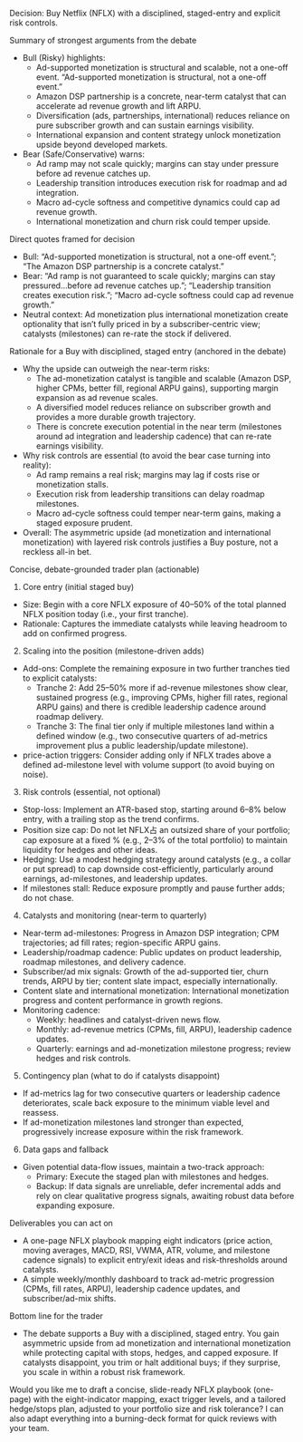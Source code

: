 Decision: Buy Netflix (NFLX) with a disciplined, staged-entry and explicit risk controls.

Summary of strongest arguments from the debate
- Bull (Risky) highlights:
  - Ad-supported monetization is structural and scalable, not a one-off event. “Ad-supported monetization is structural, not a one-off event.” 
  - Amazon DSP partnership is a concrete, near-term catalyst that can accelerate ad revenue growth and lift ARPU.
  - Diversification (ads, partnerships, international) reduces reliance on pure subscriber growth and can sustain earnings visibility.
  - International expansion and content strategy unlock monetization upside beyond developed markets.
- Bear (Safe/Conservative) warns:
  - Ad ramp may not scale quickly; margins can stay under pressure before ad revenue catches up.
  - Leadership transition introduces execution risk for roadmap and ad integration.
  - Macro ad-cycle softness and competitive dynamics could cap ad revenue growth.
  - International monetization and churn risk could temper upside.

Direct quotes framed for decision
- Bull: “Ad-supported monetization is structural, not a one-off event.”; “The Amazon DSP partnership is a concrete catalyst.”
- Bear: “Ad ramp is not guaranteed to scale quickly; margins can stay pressured…before ad revenue catches up.”; “Leadership transition creates execution risk.”; “Macro ad-cycle softness could cap ad revenue growth.”
- Neutral context: Ad monetization plus international monetization create optionality that isn’t fully priced in by a subscriber-centric view; catalysts (milestones) can re-rate the stock if delivered.

Rationale for a Buy with disciplined, staged entry (anchored in the debate)
- Why the upside can outweigh the near-term risks:
  - The ad-monetization catalyst is tangible and scalable (Amazon DSP, higher CPMs, better fill, regional ARPU gains), supporting margin expansion as ad revenue scales.
  - A diversified model reduces reliance on subscriber growth and provides a more durable growth trajectory.
  - There is concrete execution potential in the near term (milestones around ad integration and leadership cadence) that can re-rate earnings visibility.
- Why risk controls are essential (to avoid the bear case turning into reality):
  - Ad ramp remains a real risk; margins may lag if costs rise or monetization stalls.
  - Execution risk from leadership transitions can delay roadmap milestones.
  - Macro ad-cycle softness could temper near-term gains, making a staged exposure prudent.
- Overall: The asymmetric upside (ad monetization and international monetization) with layered risk controls justifies a Buy posture, not a reckless all-in bet.

Concise, debate-grounded trader plan (actionable)

1) Core entry (initial staged buy)
- Size: Begin with a core NFLX exposure of 40–50% of the total planned NFLX position today (i.e., your first tranche).
- Rationale: Captures the immediate catalysts while leaving headroom to add on confirmed progress.

2) Scaling into the position (milestone-driven adds)
- Add-ons: Complete the remaining exposure in two further tranches tied to explicit catalysts:
  - Tranche 2: Add 25–50% more if ad-revenue milestones show clear, sustained progress (e.g., improving CPMs, higher fill rates, regional ARPU gains) and there is credible leadership cadence around roadmap delivery.
  - Tranche 3: The final tier only if multiple milestones land within a defined window (e.g., two consecutive quarters of ad-metrics improvement plus a public leadership/update milestone).
- price-action triggers: Consider adding only if NFLX trades above a defined ad-milestone level with volume support (to avoid buying on noise).

3) Risk controls (essential, not optional)
- Stop-loss: Implement an ATR-based stop, starting around 6–8% below entry, with a trailing stop as the trend confirms.
- Position size cap: Do not let NFLX占 an outsized share of your portfolio; cap exposure at a fixed % (e.g., 2–3% of the total portfolio) to maintain liquidity for hedges and other ideas.
- Hedging: Use a modest hedging strategy around catalysts (e.g., a collar or put spread) to cap downside cost-efficiently, particularly around earnings, ad-milestones, and leadership updates.
- If milestones stall: Reduce exposure promptly and pause further adds; do not chase.

4) Catalysts and monitoring (near-term to quarterly)
- Near-term ad-milestones: Progress in Amazon DSP integration; CPM trajectories; ad fill rates; region-specific ARPU gains.
- Leadership/roadmap cadence: Public updates on product leadership, roadmap milestones, and delivery cadence.
- Subscriber/ad mix signals: Growth of the ad-supported tier, churn trends, ARPU by tier; content slate impact, especially internationally.
- Content slate and international monetization: International monetization progress and content performance in growth regions.
- Monitoring cadence: 
  - Weekly: headlines and catalyst-driven news flow.
  - Monthly: ad-revenue metrics (CPMs, fill, ARPU), leadership cadence updates.
  - Quarterly: earnings and ad-monetization milestone progress; review hedges and risk controls.

5) Contingency plan (what to do if catalysts disappoint)
- If ad-metrics lag for two consecutive quarters or leadership cadence deteriorates, scale back exposure to the minimum viable level and reassess.
- If ad-monetization milestones land stronger than expected, progressively increase exposure within the risk framework.

6) Data gaps and fallback
- Given potential data-flow issues, maintain a two-track approach:
  - Primary: Execute the staged plan with milestones and hedges.
  - Backup: If data signals are unreliable, defer incremental adds and rely on clear qualitative progress signals, awaiting robust data before expanding exposure.

Deliverables you can act on
- A one-page NFLX playbook mapping eight indicators (price action, moving averages, MACD, RSI, VWMA, ATR, volume, and milestone cadence signals) to explicit entry/exit ideas and risk-thresholds around catalysts.
- A simple weekly/monthly dashboard to track ad-metric progression (CPMs, fill rates, ARPU), leadership cadence updates, and subscriber/ad-mix shifts.

Bottom line for the trader
- The debate supports a Buy with a disciplined, staged entry. You gain asymmetric upside from ad monetization and international monetization while protecting capital with stops, hedges, and capped exposure. If catalysts disappoint, you trim or halt additional buys; if they surprise, you scale in within a robust risk framework.

Would you like me to draft a concise, slide-ready NFLX playbook (one-page) with the eight-indicator mapping, exact trigger levels, and a tailored hedge/stops plan, adjusted to your portfolio size and risk tolerance? I can also adapt everything into a burning-deck format for quick reviews with your team.